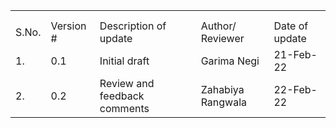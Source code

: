 | | | | | | 
|-|-|-|-|-|
 | | | | | | |
 | | | | | | |
 |S.No.|Version #|Description of update|Author/ Reviewer|Date of update
 |1.|0.1|Initial draft|Garima Negi|21-Feb-22
 |2.|0.2|Review and feedback comments|Zahabiya Rangwala|22-Feb-22
